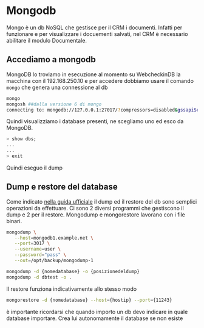 # Mongodb
Mongo è un db NoSQL che gestisce per il CRM i documenti.
Infatti per funzionare e per visualizzare i docuementi salvati, nel CRM è necessario abilitare il modulo Documentale.

## Accediamo a mongodb
MongoDB lo troviamo in esecuzione al momento su WebcheckinDB la macchina con il 192.168.250.10 e per accedere dobbiamo usare il comando `mongo` che genera una connessione al db
```sh
mongo
mongosh ##dalla versione 6 di mongo
connecting to: mongodb://127.0.0.1:27017/?compressors=disabled&gssapiServiceName=mongodb
```
Quindi visualizziamo i database presenti, ne scegliamo uno ed esco da MongoDB.
```sql
> show dbs;
...
...
> exit
```
Quindi eseguo il dump

## Dump e restore del database
Come indicato [nella guida ufficiale](https://www.mongodb.com/docs/manual/tutorial/backup-and-restore-tools/) il dump ed il restore del db sono semplici operazioni da effettuare.
Ci sono 2 diversi programmi che gestiscono il dump e 2 per il restore.
Mongodump e mongorestore lavorano con i file binari.
```sh
mongodump \
   --host=mongodb1.example.net \
   --port=3017 \
   --username=user \
   --password="pass" \
   --out=/opt/backup/mongodump-1

mongodump -d {nomedatabase} -o {posizionedeldump}
mongodump -d dbtest -o .
```
Il restore funziona indicativamente allo stesso modo
```sh
mongorestore -d {nomedatabase} --host={hostip} --port={11243}
```
è importante ricordarsi che quando importo un db devo indicare in quale database importare. Crea lui autonomamente il database se non esiste
